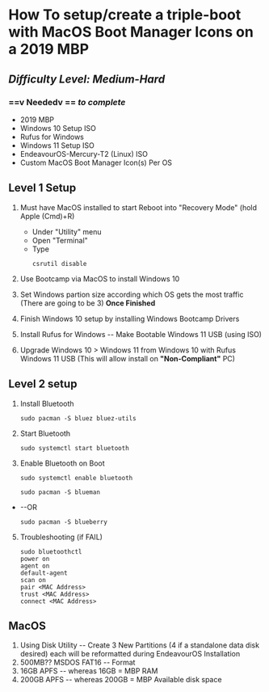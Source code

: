 # How To setup/create a triple-boot with MacOS Boot Manager Icons on a  2019 MBP

## *Difficulty Level: Medium-Hard*

### ==v Neededv == *to complete*

- 2019 MBP
- Windows 10 Setup ISO
- Rufus for Windows
- Windows 11 Setup ISO
- EndeavourOS-Mercury-T2 (Linux) ISO
- Custom MacOS Boot Manager Icon(s) Per OS

## Level 1 Setup

1. Must have MacOS installed to start
     Reboot into "Recovery Mode" (hold Apple (Cmd)+R)
   - Under "Utility" menu
   - Open "Terminal"
   - Type 
     ```
     csrutil disable
     ```

2. Use Bootcamp via MacOS to install Windows 10
3. Set Windows partion size according which OS gets the most traffic (There are going to be 3) **Once Finished**
4. Finish Windows 10 setup by installing Windows Bootcamp Drivers
5. Install Rufus for Windows -- Make Bootable Windows 11 USB (using ISO)
6. Upgrade Windows 10 > Windows 11 from Windows 10 with Rufus Windows 11 USB (This will allow install on **"Non-Compliant"** PC)

## Level 2 setup

1. Install Bluetooth
     ```
     sudo pacman -S bluez bluez-utils
     ```
2. Start Bluetooth
     ```
     sudo systemctl start bluetooth
     ```
3. Enable Bluetooth on Boot
     ```
     sudo systemctl enable bluetooth
     ```
     ```
     sudo pacman -S blueman
     ```
- --OR
     ```
     sudo pacman -S blueberry
     ```
5. Troubleshooting (if FAIL)
     ```
     sudo bluetoothctl
     power on
     agent on
     default-agent
     scan on
     pair <MAC Address>
     trust <MAC Address>
     connect <MAC Address> 
     ```

## MacOS

1. Using Disk Utility -- Create 3 New Partitions (4 if a standalone data disk desired) each will be reformatted during EndeavourOS Installation
1. 500MB?? MSDOS FAT16 -- Format
2. 16GB APFS -- whereas 16GB = MBP RAM
3. 200GB APFS -- whereas 200GB = MBP Available disk space
